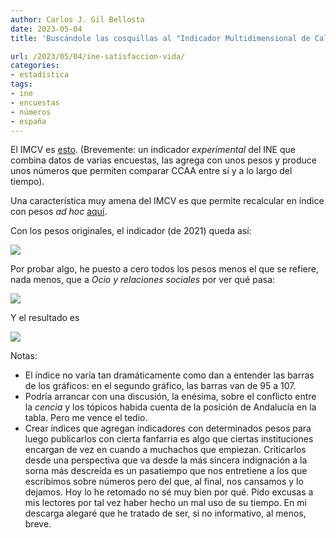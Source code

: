 ```yaml
---
author: Carlos J. Gil Bellosta
date: 2023-05-04
title: 'Buscándole las cosquillas al "Indicador Multidimensional de Calidad de Vida"'

url: /2023/05/04/ine-satisfaccion-vida/
categories:
- estadística
tags:
- ine
- encuestas
- números
- españa
---
```


El IMCV es
[esto](https://www.ine.es/experimental/imcv/experimental_ind_multi_calidad_vida.htm).
(Brevemente: un indicador _experimental_ del INE que combina datos de varias encuestas, las agrega con unos pesos y produce unos números que permiten comparar CCAA entre sí y a lo largo del tiempo).

Una característica muy amena del IMCV es que permite recalcular en índice con pesos _ad hoc_ [aquí](https://public.tableau.com/views/IMCV_personalizadoES_16366215568490/Dashboard1?:showVizHome=no&:embed=true#3).

Con los pesos originales, el indicador (de 2021) queda así:

![](/wp-uploads/2023/imcv00.png#center)

Por probar algo, he puesto a cero todos los pesos menos el que se refiere, nada menos, que a _Ocio y relaciones sociales_ por ver qué pasa:

![](/wp-uploads/2023/imcv01.png#center)

Y el resultado es

![](/wp-uploads/2023/imcv02.png#center)

Notas:

* El índice no varía tan dramáticamente como dan a entender las barras de los gráficos: en el segundo gráfico, las barras van de 95 a 107.
* Podría arrancar con una discusión, la enésima, sobre el conflicto entre la _cencia_ y los tópicos habida cuenta de la posición de Andalucía en la tabla. Pero me vence el tedio.
* Crear índices que agregan indicadores con determinados pesos para luego publicarlos con cierta fanfarria es algo que ciertas instituciones encargan de vez en cuando a muchachos que empiezan. Criticarlos desde una perspectiva que va desde la más sincera indignación a la sorna más descreída es un pasatiempo que nos entretiene a los que escribimos sobre números pero del que, al final, nos cansamos y lo dejamos. Hoy lo he retomado no sé muy bien por qué. Pido excusas a mis lectores por tal vez haber hecho un mal uso de su tiempo. En mi descarga alegaré que he tratado de ser, si no informativo, al menos, breve.